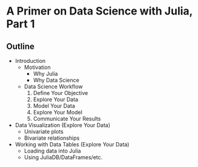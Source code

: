 # A Primer on Data Science with Julia, Part 1

## Outline

- Introduction
    - Motivation
        - Why Julia
        - Why Data Science
    - Data Science Workflow
        1. Define Your Objective
        2. Explore Your Data
        3. Model Your Data
        4. Explore Your Model
        5. Communicate Your Results
- Data Visualization (Explore Your Data)
    - Univariate plots
    - Bivariate relationships
- Working with Data Tables (Explore Your Data)
    - Loading data into Julia
    - Using JuliaDB/DataFrames/etc.
